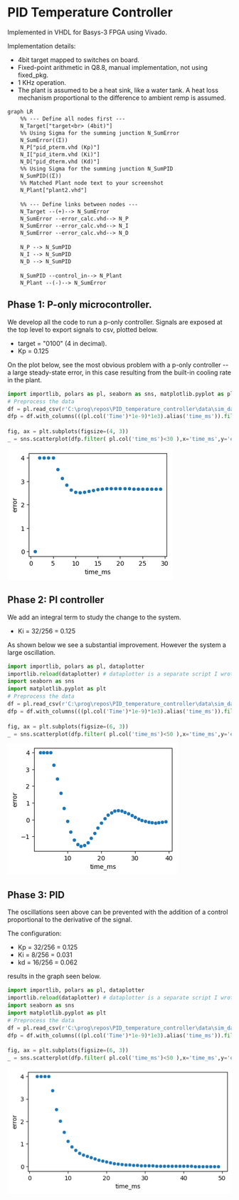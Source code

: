 # PID Temperature Controller
Implemented in VHDL for Basys-3 FPGA using Vivado. 

Implementation details:
* 4bit target mapped to switches on board.
* Fixed-point arithmetic in Q8.8, manual implementation, not using fixed_pkg.
* 1 KHz operation. 
* The plant is assumed to be a heat sink, like a water tank. A heat loss mechanism proportional to the difference to ambient remp is assumed.  

```mermaid
graph LR
    %% --- Define all nodes first ---
    N_Target["target<br> (4bit)"]
    %% Using Sigma for the summing junction N_SumError
    N_SumError((Σ))
    N_P["pid_pterm.vhd (Kp)"]
    N_I["pid_iterm.vhd (Ki)"]
    N_D["pid_dterm.vhd (Kd)"]
    %% Using Sigma for the summing junction N_SumPID
    N_SumPID((Σ))
    %% Matched Plant node text to your screenshot
    N_Plant["plant2.vhd"]

    %% --- Define links between nodes ---
    N_Target --(+)--> N_SumError
    N_SumError --error_calc.vhd--> N_P
    N_SumError --error_calc.vhd--> N_I
    N_SumError --error_calc.vhd--> N_D

    N_P --> N_SumPID
    N_I --> N_SumPID
    N_D --> N_SumPID

    N_SumPID --control_in--> N_Plant
    N_Plant --(-)--> N_SumError
```

## Phase 1: P-only microcontroller. 
We develop all the code to run a p-only controller. Signals are exposed at the top level to export signals to csv, plotted below.

* target = "0100" (4 in decimal).
* Kp = 0.125

On the plot below, see the most obvious problem with a p-only controller -- a large steady-state error, in this case resulting from the built-in cooling rate in the plant.


```python
import importlib, polars as pl, seaborn as sns, matplotlib.pyplot as plt
# Preprocess the data
df = pl.read_csv(r'C:\prog\repos\PID_temperature_controller\data\sim_data_current.csv')
dfp = df.with_columns(((pl.col('Time')*1e-9)*1e3).alias('time_ms')).filter( pl.col('time_ms')>1)

fig, ax = plt.subplots(figsize=(4, 3))
_ = sns.scatterplot(dfp.filter( pl.col('time_ms')<30 ),x='time_ms',y='error',ax=ax)
```


    
![png](README_files/README_2_0.png)
    


## Phase 2: PI controller 
We add an integral term to study the change to the system. 
* Ki = 32/256 = 0.125

As shown below we see a substantial improvement. However the system a large oscillation. 


```python
import importlib, polars as pl, dataplotter
importlib.reload(dataplotter) # dataplotter is a separate script I wrote to make the plots.  
import seaborn as sns
import matplotlib.pyplot as plt
# Preprocess the data
df = pl.read_csv(r'C:\prog\repos\PID_temperature_controller\data\sim_data_current_PI.csv')
dfp = df.with_columns(((pl.col('Time')*1e-9)*1e3).alias('time_ms')).filter( pl.col('time_ms')>2)

fig, ax = plt.subplots(figsize=(6, 3))
_ = sns.scatterplot(dfp.filter( pl.col('time_ms')<50 ),x='time_ms',y='error',ax=ax)
```


    
![png](README_files/README_4_0.png)
    


## Phase 3: PID

The oscillations seen above can be prevented with the addition of a control proportional to the derivative of the signal. 

The configuration:
* Kp = 32/256 = 0.125
* Ki = 8/256 = 0.031
* kd = 16/256 = 0.062

results in the graph seen below. 


```python
import importlib, polars as pl, dataplotter
importlib.reload(dataplotter) # dataplotter is a separate script I wrote to make the plots.  
import seaborn as sns
import matplotlib.pyplot as plt
# Preprocess the data
df = pl.read_csv(r'C:\prog\repos\PID_temperature_controller\data\sim_data_current_PID.csv')
dfp = df.with_columns(((pl.col('Time')*1e-9)*1e3).alias('time_ms')).filter( pl.col('time_ms')>2)

fig, ax = plt.subplots(figsize=(6, 3))
_ = sns.scatterplot(dfp.filter( pl.col('time_ms')<50 ),x='time_ms',y='error',ax=ax)
```


    
![png](README_files/README_6_0.png)
    

